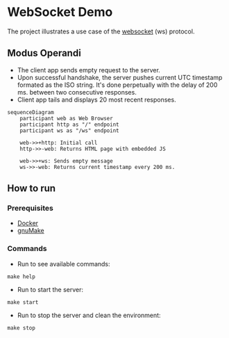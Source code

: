 # WebSocket Demo

The project illustrates a use case of the [websocket](https://www.rfc-editor.org/rfc/rfc6455) (ws) protocol.

## Modus Operandi

- The client app sends empty request to the server.
- Upon successful handshake, the server pushes current UTC timestamp formated as the ISO string. It's done perpetually with the delay of 200 ms. between two consecutive responses.
- Client app tails and displays 20 most recent responses.

```mermaid
sequenceDiagram
    participant web as Web Browser
    participant http as "/" endpoint
    participant ws as "/ws" endpoint
    
    web->>+http: Initial call
    http->>-web: Returns HTML page with embedded JS
    
    web->>+ws: Sends empty message
    ws->>-web: Returns current timestamp every 200 ms. 
```

## How to run

### Prerequisites

- [Docker](https://www.docker.com/)
- [gnuMake](https://www.gnu.org/software/make/)

### Commands

- Run to see available commands:

```commandline
make help
```

- Run to start the server:

```commandline
make start
```

- Run to stop the server and clean the environment:

```commandline
make stop
```
